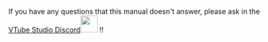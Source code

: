 If you have any questions that this manual doesn't answer, please ask in the [VTube Studio Discord](https://discord.gg/VTubeStudio)<a href="https://discord.gg/VTubeStudio"><img src="https://raw.githubusercontent.com/wiki/DenchiSoft/VTubeStudio/img/discord_logo_new.png" width="34" /></a> !!